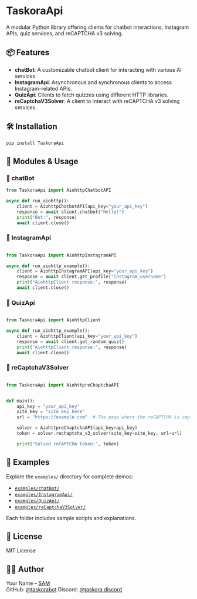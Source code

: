 # TaskoraApi

A modular Python library offering clients for chatbot interactions, Instagram APIs, quiz services, and reCAPTCHA v3 solving.

## 📦 Features

- **chatBot**: A customizable chatbot client for interacting with various AI services.
- **InstagramApi**: Asynchronous and synchronous clients to access Instagram-related APIs.
- **QuizApi**: Clients to fetch quizzes using different HTTP libraries.
- **reCaptchaV3Solver**: A client to interact with reCAPTCHA v3 solving services.

## 🛠️ Installation

```bash
pip install TaskoraApi
```


## 🧰 Modules & Usage

### 🔹 chatBot

```python
from TaskoraApi import AiohttpChatbotAPI

async def run_aiohttp():
    client = AiohttpChatbotAPI(api_key="your_api_key")
    response = await client.chatbot("Hello!")
    print("Bot:", response)
    await client.close()

```

### 🔹 InstagramApi

```python

from TaskoraApi import AiohttpInstagramAPI

async def run_aiohttp_example():
    client = AiohttpInstagramAPI(api_key="your_api_key")
    response = await client.get_profile("instagram_username")
    print("AiohttpClient response:", response)
    await client.close()

```

### 🔹 QuizApi

```python

from TaskoraApi import AiohttpClient

async def run_aiohttp_example():
    client = AiohttpClient(api_key="your_api_key")
    response = await client.get_random_quiz()
    print("AiohttpClient response:", response)
    await client.close()

```

### 🔹 reCaptchaV3Solver

```python

from TaskoraApi import AiohttpreChaptchaAPI


def main():
    api_key = "your_api_key"
    site_key = "site_key_here"
    url = "https://example.com"  # The page where the reCAPTCHA is implemented

    solver = AiohttpreChaptchaAPI(api_key=api_key)
    token = solver.rechaptcha_v3_solver(site_key=site_key, url=url)

    print("Solved reCAPTCHA token:", token)

```

## 📁 Examples

Explore the `examples/` directory for complete demos:

- [`examples/chatBot/`](examples/chatBot/)
- [`examples/InstagramApi/`](examples/InstagramApi/)
- [`examples/QuizApi/`](examples/QuizApi/)
- [`examples/reCaptchaV3Solver/`](examples/reCaptchaV3Solver/)

Each folder includes sample scripts and explanations.


## 📄 License

MIT License

## 👨‍💻 Author

Your Name – [SAM](https://taskora.odoo.com)  
GitHub: [@taskorabot](https://github.com/taskorabot)
Discord: [@taskora discord ](https://discord.com/invite/wMkKzGtAuQ)
```

